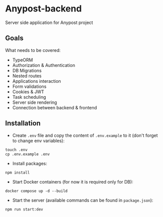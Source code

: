# Anypost-backend

Server side application for Anypost project

## Goals

What needs to be covered:

- TypeORM
- Authorization & Authentication
- DB Migrations
- Nested routes
- Applications interaction
- Form validations
- Cookies & JWT
- Task scheduling
- Server side rendering
- Connection between backend & frontend


## Installation

- Create `.env` file and copy the content of `.env.example` to it (don't forget to change env variables):

```shell
touch .env
cp .env.example .env
```

- Install packages:

```shell
npm install
```

- Start Docker containers (for now it is required only for DB):

```shell
docker compose up -d --build
```

- Start the server (available commands can be found in `package.json`):

```shell
npm run start:dev
```
